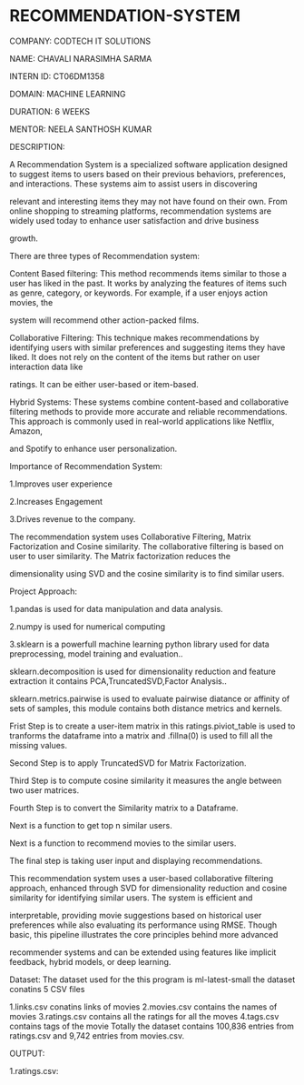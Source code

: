 # RECOMMENDATION-SYSTEM

COMPANY: CODTECH IT SOLUTIONS

NAME: CHAVALI NARASIMHA SARMA

INTERN ID: CT06DM1358

DOMAIN: MACHINE LEARNING

DURATION: 6 WEEKS

MENTOR: NEELA SANTHOSH KUMAR

DESCRIPTION:

A Recommendation System is a specialized software application designed to suggest items to users based on their previous behaviors, preferences, and interactions. These systems aim to assist users in discovering

relevant and interesting items they may not have found on their own. From online shopping to streaming platforms, recommendation systems are widely used today to enhance user satisfaction and drive business

growth.

There are three types of Recommendation system:

Content Based filtering: This method recommends items similar to those a user has liked in the past. It works by analyzing the features of items such as genre, category, or keywords. For example, if a user enjoys action movies, the

system will recommend other action-packed films.

Collaborative Filtering: This technique makes recommendations by identifying users with similar preferences and suggesting items they have liked. It does not rely on the content of the items but rather on user interaction data like

ratings. It can be either user-based or item-based.

Hybrid Systems: These systems combine content-based and collaborative filtering methods to provide more accurate and reliable recommendations. This approach is commonly used in real-world applications like Netflix, Amazon,

and Spotify to enhance user personalization.

Importance of Recommendation System:

1.Improves user experience

2.Increases Engagement

3.Drives revenue to the company.

The recommendation system uses Collaborative Filtering, Matrix Factorization and Cosine similarity. The collaborative filtering is based on user to user similarity. The Matrix factorization reduces the

dimensionality using SVD and the cosine similarity is to find similar users.

Project Approach:

1.pandas is used for data manipulation and data analysis.

2.numpy is used for numerical computing

3.sklearn is a powerfull machine learning python library used for data preprocessing, model training and evaluation..

sklearn.decomposition is used for dimensionality reduction and feature extraction it contains PCA,TruncatedSVD,Factor Analysis..

sklearn.metrics.pairwise is used to evaluate pairwise diatance or affinity of sets of samples, this module contains both distance metrics and kernels.

Frist Step is to create a user-item matrix in this ratings.piviot_table is used to tranforms the dataframe into a matrix and .fillna(0) is used to fill all the missing values.

Second Step is to apply TruncatedSVD for Matrix Factorization.

Third Step is to compute cosine similarity it measures the angle between two user matrices.

Fourth Step is to convert the Similarity matrix to a Dataframe.

Next is a function to get top n similar users.

Next is a function to recommend movies to the similar users.

The final step is taking user input and displaying recommendations.

This recommendation system uses a user-based collaborative filtering approach, enhanced through SVD for dimensionality reduction and cosine similarity for identifying similar users. The system is efficient and

interpretable, providing movie suggestions based on historical user preferences while also evaluating its performance using RMSE. Though basic, this pipeline illustrates the core principles behind more advanced

recommender systems and can be extended using features like implicit feedback, hybrid models, or deep learning.

Dataset: The dataset used for the this program is ml-latest-small the dataset conatins 5 CSV files

1.links.csv conatins links of movies
2.movies.csv contains the names of movies
3.ratings.csv contains all the ratings for all the moves
4.tags.csv contains tags of the movie
Totally the dataset contains 100,836 entries from ratings.csv and 9,742 entries from movies.csv.

OUTPUT:

1.ratings.csv:


